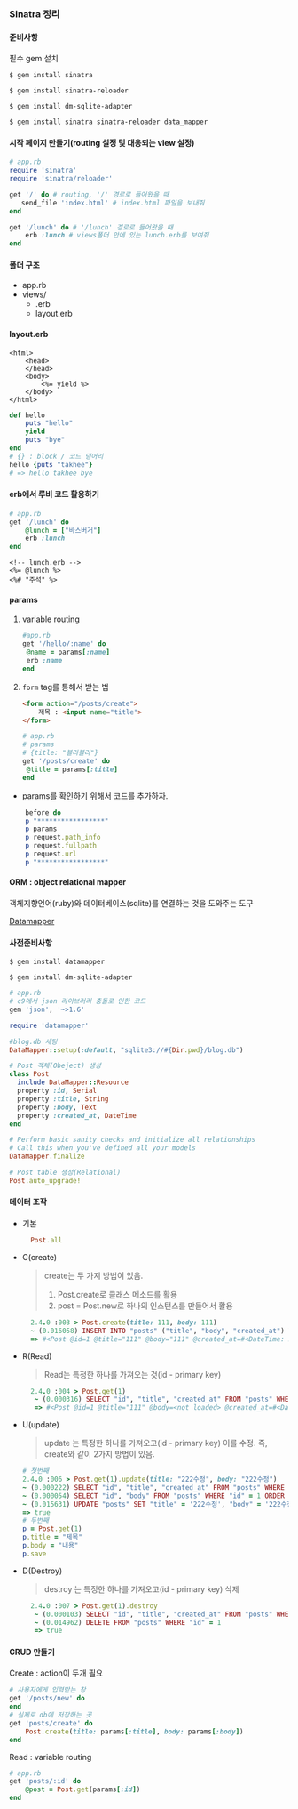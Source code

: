 ### Sinatra 정리

#### 준비사항

필수 gem 설치

`$ gem install sinatra`

`$ gem install sinatra-reloader`

`$ gem install dm-sqlite-adapter`

`$ gem install sinatra sinatra-reloader data_mapper`


#### 시작 페이지 만들기(routing 설정 및 대응되는 view 설정)

```ruby
# app.rb 
require 'sinatra'
require 'sinatra/reloader'

get '/' do # routing, '/' 경로로 들어왔을 때
   send_file 'index.html' # index.html 파일을 보내줘
end

get '/lunch' do # '/lunch' 경로로 들어왔을 때
    erb :lunch # views폴더 안에 있는 lunch.erb를 보여줘
end
```



#### 폴더 구조 

* app.rb
* views/
  * .erb
  * layout.erb

#### layout.erb

```erb
<html>
    <head>
    </head>
    <body>
        <%= yield %>
    </body>
</html>
```

```ruby
def hello
    puts "hello"
    yield
    puts "bye"
end
# {} : block / 코드 덩어리
hello {puts "takhee"}
# => hello takhee bye
```



#### erb에서 루비 코드 활용하기

```ruby
# app.rb
get '/lunch' do
    @lunch = ["바스버거"]
    erb :lunch
end
```

```erb
<!-- lunch.erb -->
<%= @lunch %>
<%# "주석" %>

```

#### params 

1. variable routing

   ```ruby
   #app.rb
   get '/hello/:name' do
   	@name = params[:name]
   	erb :name
   end
   ```

   

2. `form` tag를 통해서 받는 법

   ```html
   <form action="/posts/create">
       제목 : <input name="title">
   </form>
   ```

   ```ruby
   # app.rb
   # params
   # {title: "블라블라"}
   get '/posts/create' do
   	@title = params[:title]
   end
   ```

* params를 확인하기 위해서 코드를 추가하자.

```ruby
    before do
    p "*****************"
    p params
    p request.path_info
    p request.fullpath
    p request.url
    p "*****************"
```


#### ORM : object relational mapper

객체지향언어(ruby)와 데이터베이스(sqlite)를 연결하는 것을 도와주는 도구

[Datamapper]('http://recipes.sinatrarb.com/p/models/data_mapper')

#### 사전준비사항

`$ gem install datamapper`

`$ gem install dm-sqlite-adapter`

```ruby
# app.rb
# c9에서 json 라이브러리 충돌로 인한 코드
gem 'json', '~>1.6'

require 'datamapper'

#blog.db 세팅
DataMapper::setup(:default, "sqlite3://#{Dir.pwd}/blog.db")

# Post 객체(Obeject) 생성
class Post
  include DataMapper::Resource
  property :id, Serial
  property :title, String
  property :body, Text
  property :created_at, DateTime
end

# Perform basic sanity checks and initialize all relationships
# Call this when you've defined all your models
DataMapper.finalize

# Post table 생성(Relational)
Post.auto_upgrade!
```

#### 데이터 조작

* 기본

  ```ruby
    Post.all
  ```

* C(create)
  > create는 두 가지 방법이 있음.
  > 1) Post.create로 클래스 메소드를 활용
  > 2) post = Post.new로 하나의 인스턴스를 만들어서 활용

  ```ruby
    2.4.0 :003 > Post.create(title: 111, body: 111)
    ~ (0.016058) INSERT INTO "posts" ("title", "body", "created_at") VALUES ('111', '111', '2018-06-11T07:05:41+00:00')
    => #<Post @id=1 @title="111" @body="111" @created_at=#<DateTime: 2018-06-11T07:05:41+00:00 ((2458281j,25541s,146636304n),+0s,2299161j)>> 
  ```

* R(Read)
  > Read는 특정한 하나를 가져오는 것(id - primary key)

  ```ruby
    2.4.0 :004 > Post.get(1)
     ~ (0.000316) SELECT "id", "title", "created_at" FROM "posts" WHERE "id" = 1 LIMIT 1
     => #<Post @id=1 @title="111" @body=<not loaded> @created_at=#<DateTime: 2018-06-11T07:05:41+00:00 ((2458281j,25541s,0n),+0s,2299161j)>> 
  ```

* U(update)
  > update 는 특정한 하나를 가져오고(id - primary key)
  > 이를 수정. 즉, create와 같이 2가지 방법이 있음.

  ```ruby
  # 첫번째
  2.4.0 :006 > Post.get(1).update(title: "222수정", body: "222수정")                               
  ~ (0.000222) SELECT "id", "title", "created_at" FROM "posts" WHERE "id" = 1 LIMIT 1
  ~ (0.000054) SELECT "id", "body" FROM "posts" WHERE "id" = 1 ORDER BY "id"
  ~ (0.015631) UPDATE "posts" SET "title" = '222수정', "body" = '222수정' WHERE "id" = 1
  => true 
  # 두번째
  p = Post.get(1)
  p.title = "제목"
  p.body = "내용"
  p.save
  ```

* D(Destroy)
  > destroy 는 특정한 하나를 가져오고(id - primary key) 삭제

  ```ruby
    2.4.0 :007 > Post.get(1).destroy
     ~ (0.000103) SELECT "id", "title", "created_at" FROM "posts" WHERE "id" = 1 LIMIT 1
     ~ (0.014962) DELETE FROM "posts" WHERE "id" = 1
     => true 
  ```



#### CRUD 만들기

Create : action이 두개 필요

```ruby
# 사용자에게 입력받는 창
get '/posts/new' do
end
# 실제로 db에 저장하는 곳
get 'posts/create' do
    Post.create(title: params[:title], body: params[:body])
end
```

Read : variable routing

```ruby
# app.rb 
get 'posts/:id' do
	@post = Post.get(params[:id])
end
```

